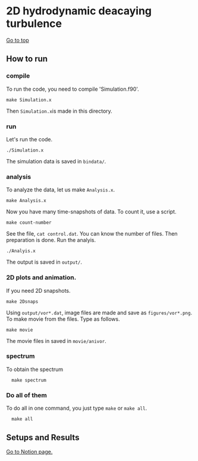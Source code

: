 # 2D hydrodynamic deacaying turbulence

[Go to top](../README.md)  

## How to run

### compile 
To run the code, you need to compile 'Simulation.f90'.
    
    make Simulation.x
    
Then `Simulation.x`is made in this directory.

### run
Let's run the code.
    
    ./Simulation.x
    
The simulation data is saved in `bindata/`.

### analysis
To analyze the data, let us make `Analysis.x`.
    
    make Analysis.x
    
Now you have many time-snapshots of data. To count it, use a script.
    
    make count-number
   
See the file, `cat control.dat`. You can know the number of files.
Then preparation is done. Run the analyis.
    
    ./Analyis.x
    
The output is saved in `output/`.
### 2D plots and animation.
If you need 2D snapshots. 
    
    make 2Dsnaps
   
Using `output/vor*.dat`, image files are made and save as `figures/vor*.png`.
To make movie from the files. Type as follows.

    make movie
   
The movie files in saved in `movie/anivor`.

### spectrum
To obtain the spectrum
   
      make spectrum
      
### Do all of them
To do all in one command, you just type `make` or `make all`.
   
      make all
      
## Setups and Results
[Go to Notion page.](https://www.notion.so/Turbulence-Studies-e4836ad642684f8f992d54a1f7e22635#97db0fffb85541a891157c14669bd36e)
